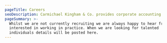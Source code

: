 ```yaml
---
pageTitle: Careers
seoDescription: Carmichael Kingham & Co. provides corporate accounting and advisory services to help businesses grow.
pageSummary: >-
  Whilst we are not currently recruiting we are always happy to hear from anyone
  interested in working in practice. When we are looking for talented
  individuals details will be posted here.
---
```

